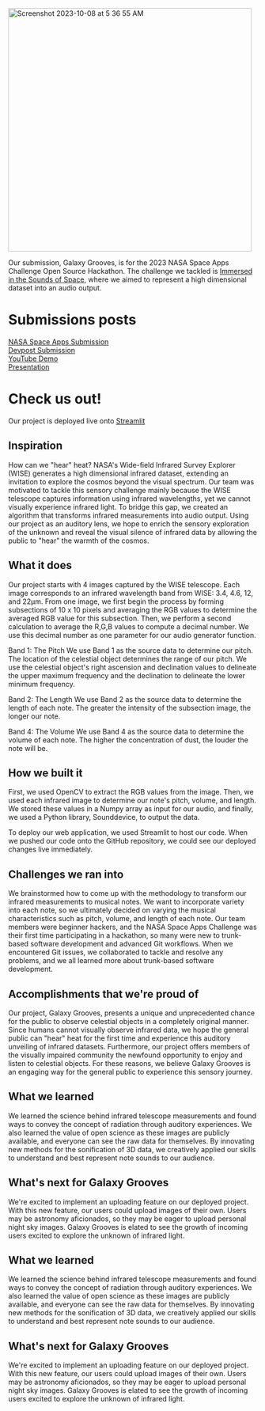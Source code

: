 <img width="492" alt="Screenshot 2023-10-08 at 5 36 55 AM" src="https://github.com/GalaxyGrooves/.github/assets/57195399/1f3142ee-6efd-4707-9ca9-40a8576d2321">

Our submission, Galaxy Grooves, is for the 2023 NASA Space Apps Challenge Open Source Hackathon. The challenge we tackled is [Immersed in the Sounds of Space](https://www.spaceappschallenge.org/2023/challenges/immersed-in-the-sounds-of-space/), where we aimed to represent a high dimensional dataset into an audio output.

# Submissions posts
[NASA Space Apps Submission](https://www.spaceappschallenge.org/2023/find-a-team/galaxy-grooves/?tab=project)  
[Devpost Submission](https://devpost.com/software/galaxy-grooves)  
[YouTube Demo](https://youtu.be/AadMfmCtlKo)  
[Presentation](https://docs.google.com/presentation/d/1SPg6-Zl78Y_VnKEpcGyAI_jhWl8JhlsXFB2gYxL97AI/edit?usp=sharing)

# Check us out!
Our project is deployed live onto [Streamlit](https://galaxygrooves.streamlit.app/)

## Inspiration
How can we "hear" heat? NASA's Wide-field Infrared Survey Explorer (WISE) generates a high dimensional infrared dataset, extending an invitation to explore the cosmos beyond the visual spectrum. Our team was motivated to tackle this sensory challenge mainly because the WISE telescope captures information using infrared wavelengths, yet we cannot visually experience infrared light. To bridge this gap, we created an algorithm that transforms infrared measurements into audio output. Using our project as an auditory lens, we hope to enrich the sensory exploration of the unknown and reveal the visual silence of infrared data by allowing the public to "hear" the warmth of the cosmos.

## What it does
Our project starts with 4 images captured by the WISE telescope. Each image corresponds to an infrared wavelength band from WISE: 3.4, 4.6, 12, and 22μm. From one image, we first begin the process by forming subsections of 10 x 10 pixels and averaging the RGB values to determine the averaged RGB value for this subsection. Then, we perform a second calculation to average the R,G,B values to compute a decimal number. We use this decimal number as one parameter for our audio generator function.

Band 1: The Pitch
We use Band 1 as the source data to determine our pitch. The location of the celestial object determines the range of our pitch. We use the celestial object's right ascension and declination values to delineate the upper maximum frequency and the declination to delineate the lower minimum frequency.

Band 2: The Length
We use Band 2 as the source data to determine the length of each note. The greater the intensity of the subsection image, the longer our note.

Band 4: The Volume
We use Band 4 as the source data to determine the volume of each note. The higher the concentration of dust, the louder the note will be.

## How we built it
First, we used OpenCV to extract the RGB values from the image. Then, we used each infrared image to determine our note's pitch, volume, and length. We stored these values in a Numpy array as input for our audio, and finally, we used a Python library, Sounddevice, to output the data.

To deploy our web application, we used Streamlit to host our code. When we pushed our code onto the GitHub repository, we could see our deployed changes live immediately.

## Challenges we ran into
We brainstormed how to come up with the methodology to transform our infrared measurements to musical notes. We want to incorporate variety into each note, so we ultimately decided on varying the musical characteristics such as pitch, volume, and length of each note. Our team members were beginner hackers, and the NASA Space Apps Challenge was their first time participating in a hackathon, so many were new to trunk-based software development and advanced Git workflows. When we encountered Git issues, we collaborated to tackle and resolve any problems, and we all learned more about trunk-based software development.

## Accomplishments that we're proud of
Our project, Galaxy Grooves, presents a unique and unprecedented chance for the public to observe celestial objects in a completely original manner. Since humans cannot visually observe infrared data, we hope the general public can "hear" heat for the first time and experience this auditory unveiling of infrared datasets. Furthermore, our project offers members of the visually impaired community the newfound opportunity to enjoy and listen to celestial objects. For these reasons, we believe Galaxy Grooves is an engaging way for the general public to experience this sensory journey.

## What we learned
We learned the science behind infrared telescope measurements and found ways to convey the concept of radiation through auditory experiences. We also learned the value of open science as these images are publicly available, and everyone can see the raw data for themselves. By innovating new methods for the sonification of 3D data, we creatively applied our skills to understand and best represent note sounds to our audience.

## What's next for Galaxy Grooves
We're excited to implement an uploading feature on our deployed project. With this new feature, our users could upload images of their own. Users may be astronomy aficionados, so they may be eager to upload personal night sky images. Galaxy Grooves is elated to see the growth of incoming users excited to explore the unknown of infrared light. 

## What we learned
We learned the science behind infrared telescope measurements and found ways to convey the concept of radiation through auditory experiences. We also learned the value of open science as these images are publicly available, and everyone can see the raw data for themselves. By innovating new methods for the sonification of 3D data, we creatively applied our skills to understand and best represent note sounds to our audience.

## What's next for Galaxy Grooves
We're excited to implement an uploading feature on our deployed project. With this new feature, our users could upload images of their own. Users may be astronomy aficionados, so they may be eager to upload personal night sky images. Galaxy Grooves is elated to see the growth of incoming users excited to explore the unknown of infrared light. 

